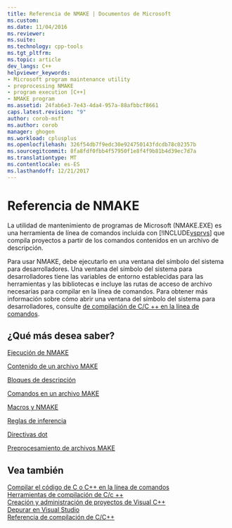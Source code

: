 ```yaml
---
title: Referencia de NMAKE | Documentos de Microsoft
ms.custom: 
ms.date: 11/04/2016
ms.reviewer: 
ms.suite: 
ms.technology: cpp-tools
ms.tgt_pltfrm: 
ms.topic: article
dev_langs: C++
helpviewer_keywords:
- Microsoft program maintenance utility
- preprocessing NMAKE
- program execution [C++]
- NMAKE program
ms.assetid: 24fab6e3-7e43-4da4-957a-88afbbcf8661
caps.latest.revision: "9"
author: corob-msft
ms.author: corob
manager: ghogen
ms.workload: cplusplus
ms.openlocfilehash: 326f54db7f9edc30e924750143fdcdb78c02357b
ms.sourcegitcommit: 8fa8fdf0fbb4f57950f1e8f4f9b81b4d39ec7d7a
ms.translationtype: MT
ms.contentlocale: es-ES
ms.lasthandoff: 12/21/2017
---
```

# <a name="nmake-reference"></a>Referencia de NMAKE
La utilidad de mantenimiento de programas de Microsoft (NMAKE.EXE) es una herramienta de línea de comandos incluida con [!INCLUDE[vsprvs](../assembler/masm/includes/vsprvs_md.md)] que compila proyectos a partir de los comandos contenidos en un archivo de descripción.  
  
 Para usar NMAKE, debe ejecutarlo en una ventana del símbolo del sistema para desarrolladores. Una ventana del símbolo del sistema para desarrolladores tiene las variables de entorno establecidas para las herramientas y las bibliotecas e incluye las rutas de acceso de archivo necesarias para compilar en la línea de comandos. Para obtener más información sobre cómo abrir una ventana del símbolo del sistema para desarrolladores, consulte [de compilación de C/C ++ en la línea de comandos](../build/building-on-the-command-line.md).  
  
## <a name="what-do-you-want-to-know-more-about"></a>¿Qué más desea saber?  
 [Ejecución de NMAKE](../build/running-nmake.md)  
  
 [Contenido de un archivo MAKE](../build/contents-of-a-makefile.md)  
  
 [Bloques de descripción](../build/description-blocks.md)  
  
 [Comandos en un archivo MAKE](../build/commands-in-a-makefile.md)  
  
 [Macros y NMAKE](../build/macros-and-nmake.md)  
  
 [Reglas de inferencia](../build/inference-rules.md)  
  
 [Directivas dot](../build/dot-directives.md)  
  
 [Preprocesamiento de archivos MAKE](../build/makefile-preprocessing.md)  
  
## <a name="see-also"></a>Vea también  
 [Compilar el código de C o C++ en la línea de comandos](../build/building-on-the-command-line.md)   
 [Herramientas de compilación de C/c ++](../build/reference/c-cpp-build-tools.md)   
 [Creación y administración de proyectos de Visual C++](../ide/creating-and-managing-visual-cpp-projects.md)   
 [Depurar en Visual Studio](/visualstudio/debugger/debugging-in-visual-studio)   
 [Referencia de compilación de C/C++](../build/reference/c-cpp-building-reference.md)